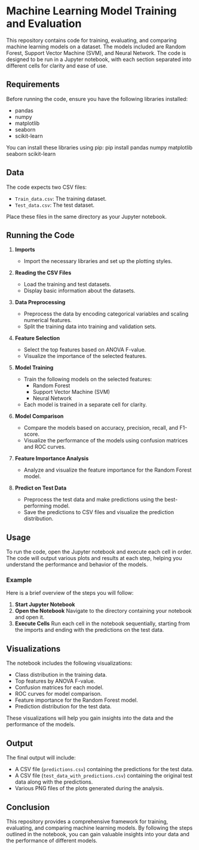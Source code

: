 # Machine Learning Model Training and Evaluation
This repository contains code for training, evaluating, and comparing machine learning models on a dataset. The models included are Random Forest, Support Vector Machine (SVM), and Neural Network. The code is designed to be run in a Jupyter notebook, with each section separated into different cells for clarity and ease of use.

## Requirements
Before running the code, ensure you have the following libraries installed:
- pandas
- numpy
- matplotlib
- seaborn
- scikit-learn

You can install these libraries using pip:
pip install pandas numpy matplotlib seaborn scikit-learn

## Data
The code expects two CSV files:
- `Train_data.csv`: The training dataset.
- `Test_data.csv`: The test dataset.

Place these files in the same directory as your Jupyter notebook.

## Running the Code
1. **Imports**
    - Import the necessary libraries and set up the plotting styles.

2. **Reading the CSV Files**
    - Load the training and test datasets.
    - Display basic information about the datasets.

3. **Data Preprocessing**
    - Preprocess the data by encoding categorical variables and scaling numerical features.
    - Split the training data into training and validation sets.

4. **Feature Selection**
    - Select the top features based on ANOVA F-value.
    - Visualize the importance of the selected features.

5. **Model Training**
    - Train the following models on the selected features:
        - Random Forest
        - Support Vector Machine (SVM)
        - Neural Network
    - Each model is trained in a separate cell for clarity.

6. **Model Comparison**
    - Compare the models based on accuracy, precision, recall, and F1-score.
    - Visualize the performance of the models using confusion matrices and ROC curves.

7. **Feature Importance Analysis**
    - Analyze and visualize the feature importance for the Random Forest model.

8. **Predict on Test Data**
    - Preprocess the test data and make predictions using the best-performing model.
    - Save the predictions to CSV files and visualize the prediction distribution.

## Usage
To run the code, open the Jupyter notebook and execute each cell in order. The code will output various plots and results at each step, helping you understand the performance and behavior of the models.

### Example
Here is a brief overview of the steps you will follow:
1. **Start Jupyter Notebook**
2. **Open the Notebook**
Navigate to the directory containing your notebook and open it.
3. **Execute Cells**
Run each cell in the notebook sequentially, starting from the imports and ending with the predictions on the test data.

## Visualizations
The notebook includes the following visualizations:
- Class distribution in the training data.
- Top features by ANOVA F-value.
- Confusion matrices for each model.
- ROC curves for model comparison.
- Feature importance for the Random Forest model.
- Prediction distribution for the test data.

These visualizations will help you gain insights into the data and the performance of the models.

## Output
The final output will include:
- A CSV file (`predictions.csv`) containing the predictions for the test data.
- A CSV file (`test_data_with_predictions.csv`) containing the original test data along with the predictions.
- Various PNG files of the plots generated during the analysis.

## Conclusion
This repository provides a comprehensive framework for training, evaluating, and comparing machine learning models. By following the steps outlined in the notebook, you can gain valuable insights into your data and the performance of different models.
